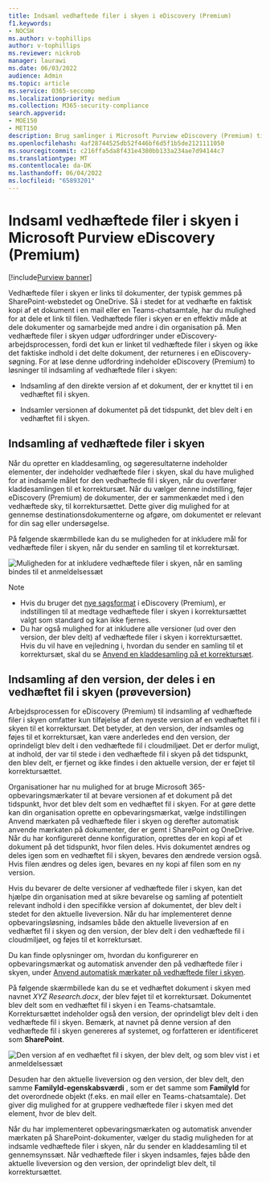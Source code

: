 ```yaml
---
title: Indsaml vedhæftede filer i skyen i eDiscovery (Premium)
f1.keywords:
- NOCSH
ms.author: v-tophillips
author: v-tophillips
ms.reviewer: nickrob
manager: laurawi
ms.date: 06/03/2022
audience: Admin
ms.topic: article
ms.service: O365-seccomp
ms.localizationpriority: medium
ms.collection: M365-security-compliance
search.appverid:
- MOE150
- MET150
description: Brug samlinger i Microsoft Purview eDiscovery (Premium) til at indsamle vedhæftede filer i skyen til gennemsyn i en undersøgelse eller sag.
ms.openlocfilehash: 4af28744525db52f446bf6d5f1b5de2121111050
ms.sourcegitcommit: c216ffa5da8f431e4380bb133a234ae7d94144c7
ms.translationtype: MT
ms.contentlocale: da-DK
ms.lasthandoff: 06/04/2022
ms.locfileid: "65893201"
---
```

# <a name="collect-cloud-attachments-in-microsoft-purview-ediscovery-premium"></a>Indsaml vedhæftede filer i skyen i Microsoft Purview eDiscovery (Premium)

[!include[Purview banner](../includes/purview-rebrand-banner.md)]

Vedhæftede filer i skyen er links til dokumenter, der typisk gemmes på SharePoint-webstedet og OneDrive. Så i stedet for at vedhæfte en faktisk kopi af et dokument i en mail eller en Teams-chatsamtale, har du mulighed for at dele et link til filen. Vedhæftede filer i skyen er en effektiv måde at dele dokumenter og samarbejde med andre i din organisation på. Men vedhæftede filer i skyen udgør udfordringer under eDiscovery-arbejdsprocessen, fordi det kun er linket til vedhæftede filer i skyen og ikke det faktiske indhold i det delte dokument, der returneres i en eDiscovery-søgning. For at løse denne udfordring indeholder eDiscovery (Premium) to løsninger til indsamling af vedhæftede filer i skyen:  

- Indsamling af den direkte version af et dokument, der er knyttet til i en vedhæftet fil i skyen.

- Indsamler versionen af dokumentet på det tidspunkt, det blev delt i en vedhæftet fil i skyen.

## <a name="collecting-cloud-attachments"></a>Indsamling af vedhæftede filer i skyen

Når du opretter en kladdesamling, og søgeresultaterne indeholder elementer, der indeholder vedhæftede filer i skyen, skal du have mulighed for at indsamle målet for den vedhæftede fil i skyen, når du overfører kladdesamlingen til et korrektursæt. Når du vælger denne indstilling, føjer eDiscovery (Premium) de dokumenter, der er sammenkædet med i den vedhæftede sky, til korrektursættet. Dette giver dig mulighed for at gennemse destinationsdokumenterne og afgøre, om dokumentet er relevant for din sag eller undersøgelse.

På følgende skærmbillede kan du se muligheden for at inkludere mål for vedhæftede filer i skyen, når du sender en samling til et korrektursæt.

![Muligheden for at inkludere vedhæftede filer i skyen, når en samling bindes til et anmeldelsessæt](../media/CollectCloudAttachments1.png)

> [!NOTE]
>- Hvis du bruger det [nye sagsformat](advanced-ediscovery-new-case-format.md) i eDiscovery (Premium), er indstillingen til at medtage vedhæftede filer i skyen i korrektursættet valgt som standard og kan ikke fjernes.<br/>
>- Du har også mulighed for at inkludere alle versioner (ud over den version, der blev delt) af vedhæftede filer i skyen i korrektursættet.  
Hvis du vil have en vejledning i, hvordan du sender en samling til et korrektursæt, skal du se [Anvend en kladdesamling på et korrektursæt](commit-draft-collection.md).

## <a name="collecting-the-version-shared-in-a-cloud-attachment-preview"></a>Indsamling af den version, der deles i en vedhæftet fil i skyen (prøveversion)

Arbejdsprocessen for eDiscovery (Premium) til indsamling af vedhæftede filer i skyen omfatter kun tilføjelse af den nyeste version af en vedhæftet fil i skyen til et korrektursæt. Det betyder, at den version, der indsamles og føjes til et korrektursæt, kan være anderledes end den version, der oprindeligt blev delt i den vedhæftede fil i cloudmiljøet. Det er derfor muligt, at indhold, der var til stede i den vedhæftede fil i skyen på det tidspunkt, den blev delt, er fjernet og ikke findes i den aktuelle version, der er føjet til korrektursættet.

Organisationer har nu mulighed for at bruge Microsoft 365-opbevaringsmærkater til at bevare versionen af et dokument på det tidspunkt, hvor det blev delt som en vedhæftet fil i skyen. For at gøre dette kan din organisation oprette en opbevaringsmærkat, vælge indstillingen Anvend mærkaten på vedhæftede filer i skyen og derefter automatisk anvende mærkaten på dokumenter, der er gemt i SharePoint og OneDrive. Når du har konfigureret denne konfiguration, oprettes der en kopi af et dokument på det tidspunkt, hvor filen deles. Hvis dokumentet ændres og deles igen som en vedhæftet fil i skyen, bevares den ændrede version også. Hvis filen ændres og deles igen, bevares en ny kopi af filen som en ny version.

Hvis du bevarer de delte versioner af vedhæftede filer i skyen, kan det hjælpe din organisation med at sikre bevarelse og samling af potentielt relevant indhold i den specifikke version af dokumentet, der blev delt i stedet for den aktuelle liveversion. Når du har implementeret denne opbevaringsløsning, indsamles både den aktuelle liveversion af en vedhæftet fil i skyen og den version, der blev delt i den vedhæftede fil i cloudmiljøet, og føjes til et korrektursæt.

Du kan finde oplysninger om, hvordan du konfigurerer en opbevaringsmærkat og automatisk anvender den på vedhæftede filer i skyen, under [Anvend automatisk mærkater på vedhæftede filer i skyen](apply-retention-labels-automatically.md#auto-apply-labels-to-cloud-attachments).

På følgende skærmbillede kan du se et vedhæftet dokument i skyen med navnet *XYZ Research.docx*, der blev føjet til et korrektursæt. Dokumentet blev delt som en vedhæftet fil i skyen i en Teams-chatsamtale. Korrektursættet indeholder også den version, der oprindeligt blev delt i den vedhæftede fil i skyen. Bemærk, at navnet på denne version af den vedhæftede fil i skyen genereres af systemet, og forfatteren er identificeret som **SharePoint**.

![Den version af en vedhæftet fil i skyen, der blev delt, og som blev vist i et anmeldelsessæt](../media/CollectCloudAttachments2.png)

Desuden har den aktuelle liveversion og den version, der blev delt, den samme **FamilyId-egenskabsværdi** , som er det samme som **FamilyId** for det overordnede objekt (f.eks. en mail eller en Teams-chatsamtale). Det giver dig mulighed for at gruppere vedhæftede filer i skyen med det element, hvor de blev delt.

Når du har implementeret opbevaringsmærkaten og automatisk anvender mærkaten på SharePoint-dokumenter, vælger du stadig muligheden for at indsamle vedhæftede filer i skyen, når du sender en kladdesamling til et gennemsynssæt. Når vedhæftede filer i skyen indsamles, føjes både den aktuelle liveversion og den version, der oprindeligt blev delt, til korrektursættet.
